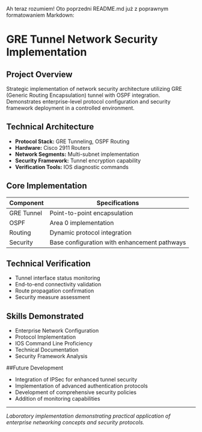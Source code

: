 Ah teraz rozumiem! Oto poprzedni README.md już z poprawnym formatowaniem Markdown:

# GRE Tunnel Network Security Implementation

## Project Overview
Strategic implementation of network security architecture utilizing GRE (Generic Routing Encapsulation) tunnel with OSPF integration. Demonstrates enterprise-level protocol configuration and security framework deployment in a controlled environment.

## Technical Architecture
- **Protocol Stack:** GRE Tunneling, OSPF Routing
- **Hardware:** Cisco 2911 Routers
- **Network Segments:** Multi-subnet implementation
- **Security Framework:** Tunnel encryption capability
- **Verification Tools:** IOS diagnostic commands

## Core Implementation
| Component | Specifications |
|-----------|----------------|
| GRE Tunnel | Point-to-point encapsulation |
| OSPF | Area 0 implementation |
| Routing | Dynamic protocol integration |
| Security | Base configuration with enhancement pathways |

## Technical Verification
- Tunnel interface status monitoring
- End-to-end connectivity validation
- Route propagation confirmation
- Security measure assessment

## Skills Demonstrated
- Enterprise Network Configuration
- Protocol Implementation
- IOS Command Line Proficiency
- Technical Documentation
- Security Framework Analysis

##Future Development
- Integration of IPSec for enhanced tunnel security
- Implementation of advanced authentication protocols
- Development of comprehensive security policies
- Addition of monitoring capabilities

---
*Laboratory implementation demonstrating practical application of enterprise networking concepts and security protocols.*
